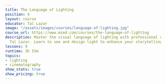 ```yaml
---
title: The Language of Lighting
position: 4
layout: course
educator: Tal Lazar
image: "/assets/images/courses/language-of-lighting.jpg"
course_url: https://www.mzed.com/courses/the-language-of-lighting
description: Master the visual language of lighting with professional cinematographer
  Tal Lazar. Learn to see and design light to enhance your storytelling.
lessons: 9
runtime: 3h 53m
topics:
- lighting
- cinematography
show_stats: true
show_pricing: true
---
```


